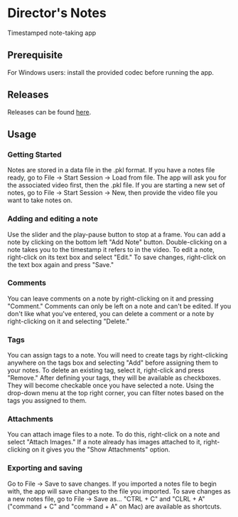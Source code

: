 # Director's Notes
Timestamped note-taking app
## Prerequisite
For Windows users: install the provided codec before running the app.
## Releases
Releases can be found [here](https://github.com/JackyKLai/directors-notes/releases).
## Usage
### Getting Started
Notes are stored in a data file in the .pkl format. If you have a notes file ready, go to File -> Start Session -> Load from file. The app will ask you for the associated video first, then the .pkl file.
If you are starting a new set of notes, go to File -> Start Session -> New, then provide the video file you want to take notes on.
### Adding and editing a note
Use the slider and the play-pause button to stop at a frame. You can add a note by clicking on the bottom left "Add Note" button. Double-clicking on a note takes you to the timestamp it refers to in the video. To edit a note, right-click on its text box and select "Edit." To save changes, right-click on the text box again and press "Save."
### Comments
You can leave comments on a note by right-clicking on it and pressing "Comment." Comments can only be left on a note and can't be edited. If you don't like what you've entered, you can delete a comment or a note by right-clicking on it and selecting "Delete."
### Tags
You can assign tags to a note. You will need to create tags by right-clicking anywhere on the tags box and selecting "Add" before assigning them to your notes. To delete an existing tag, select it, right-click and press "Remove."
After defining your tags, they will be available as checkboxes. They will become checkable once you have selected a note.
Using the drop-down menu at the top right corner, you can filter notes based on the tags you assigned to them.
### Attachments
You can attach image files to a note. To do this, right-click on a note and select "Attach Images." If a note already has images attached to it, right-clicking on it gives you the "Show Attachments" option.
### Exporting and saving
Go to File -> Save to save changes. If you imported a notes file to begin with, the app will save changes to the file you imported. To save changes as a new notes file, go to File -> Save as... "CTRL + C" and "CLRL + A" ("command + C" and "command + A" on Mac) are available as shortcuts.
